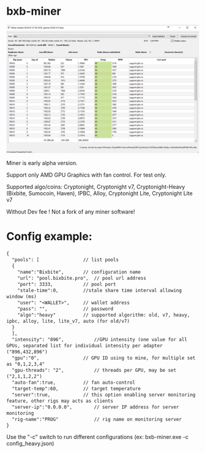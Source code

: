# bxb-miner
![](https://github.com/BixBite-project/bxb-miner/blob/master/img.png?raw=true)

Miner is early alpha version.

Support only AMD GPU Graphics with fan control. For test only.

Supported algo/coins: Cryptonight, Cryptonight v7, Cryptonight-Heavy (Bixbite, Sumocoin, Haven), IPBC, Alloy, Cryptonight Lite, Cryptonight Lite v7

Without Dev fee !
Not a fork of any miner software!

# Config example:
    {
      "pools": [ 				// list pools
      {
    	"name":"Bixbite",		// configuration name
    	"url": "pool.bixbite.pro",	// pool url address
    	"port": 3333,			// pool port 
        "stale-time":0,			//stale share time interval allowing window (ms)
    	"user": "<WALLET>",		// wallet address
    	"pass": "", 			// password
    	"algo":"heavy"			// supported algorithm: old, v7, heavy, ipbc, alloy, lite, lite_v7, auto (for old/v7)
      }
      ],
      "intensity": "896", 			//GPU intensity (one value for all GPUs, separated list for individual intensity per adapter ("896,432,896")
      "gpu":"0",				// GPU ID using to mine, for multiple set as "0,1,2,3,4"
      "gpu-threads": "2",			// threads per GPU, may be set ("2,1,1,2,2")
      "auto-fan":true,			// fan auto-control
      "target-temp":60,			// target temperature
      "server":true, 			// this option enabling server monitoring feature, other rigs may acts as clients
      "server-ip":"0.0.0.0",  		// server IP address for server monitoring
      "rig-name":"PROG"      		// rig name on monitoring server
    }

Use the "-c" switch to run different configurations (ex: bxb-miner.exe -c config_heavy.json)

